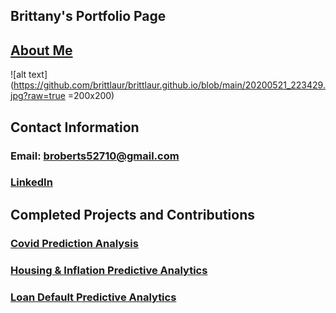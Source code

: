 ## Brittany's Portfolio Page

## <a href="https://brittlaur.github.io/about-me.html">About Me</a>
![alt text](https://github.com/brittlaur/brittlaur.github.io/blob/main/20200521_223429.jpg?raw=true =200x200)
## Contact Information
### Email: broberts52710@gmail.com
### <a href="https://www.linkedin.com/in/brittany-roberts-699905ba/">LinkedIn</a>

## Completed Projects and Contributions

### <a href="https://brittlaur.github.io/covid-prediction-project.html">Covid Prediction Analysis</a>
### <a href="https://brittlaur.github.io/housing.html">Housing & Inflation Predictive Analytics</a>
### <a href="https://brittlaur.github.io/loan.html">Loan Default Predictive Analytics</a>
